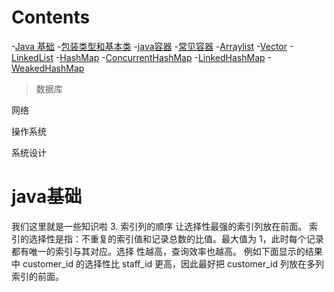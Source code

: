 # Contents
-[Java 基础](#java基础)
  -[包装类型和基本类](#integer-and-int)
-[java容器](#java-collection)
  -[常见容器](#common-used)
    -[Arraylist](#arraylist)
    -[Vector](#vector)
    -[LinkedList](#linkedList)
    -[HashMap](#hashmap)
    -[ConcurrentHashMap](#concurrentHashMap)
    -[LinkedHashMap](#linkedhashmap)
    -[WeakedHashMap](#weakedhashmap)


>数据库
>>
网络

操作系统

系统设计

# java基础
我们这里就是一些知识啦
3. 索引列的顺序
让选择性最强的索引列放在前面。
索引的选择性是指：不重复的索引值和记录总数的比值。最大值为 1，此时每个记录都有唯一的索引与其对应。选择
性越高，查询效率也越高。
例如下面显示的结果中 customer_id 的选择性比 staff_id 更高，因此最好把 customer_id 列放在多列索引的前面。
